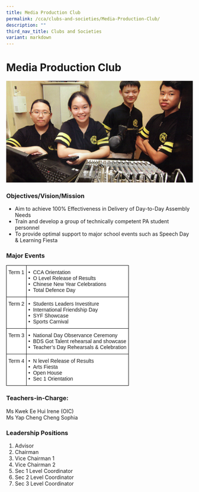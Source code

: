 ```yaml
---
title: Media Production Club
permalink: /cca/clubs-and-societies/Media-Production-Club/
description: ""
third_nav_title: Clubs and Societies
variant: markdown
---
```

Media Production Club
=====================


![Public Announcement Club](/images/Public-Announcement.jpg)

### Objectives/Vision/Mission

*   Aim to achieve 100% Effectiveness in Delivery of Day-to-Day Assembly Needs
*   Train and develop a group of technically competent PA student personnel
*   To provide optimal support to major school events such as Speech Day &amp; Learning Fiesta


### Major Events

<style type="text/css">
.tg  {border-collapse:collapse;border-spacing:0;}
.tg td{border-color:black;border-style:solid;border-width:1px;font-family:Arial, sans-serif;font-size:14px;
  overflow:hidden;padding:10px 5px;word-break:normal;}
.tg th{border-color:black;border-style:solid;border-width:1px;font-family:Arial, sans-serif;font-size:14px;
  font-weight:normal;overflow:hidden;padding:10px 5px;word-break:normal;}
.tg .tg-ktyi{background-color:#FFF;text-align:left;vertical-align:top}
</style>
<table class="tg">
<thead>
  <tr>
    <th class="tg-ktyi">Term 1</th>
    <th class="tg-ktyi">•&nbsp;&nbsp;CCA Orientation<br>•&nbsp;&nbsp;O Level Release of Results<br>•&nbsp;&nbsp;Chinese New Year Celebrations<br>•&nbsp;&nbsp;Total Defence Day<br></th>
  </tr>
</thead>
<tbody>
  <tr>
    <td class="tg-ktyi">Term 2</td>
    <td class="tg-ktyi">•&nbsp;&nbsp;Students Leaders Investiture<br>•&nbsp;&nbsp;International Friendship Day<br>•&nbsp;&nbsp;SYF Showcase<br>•&nbsp;&nbsp;Sports Carnival<br></td>
  </tr>
  <tr>
    <td class="tg-ktyi">Term 3</td>
    <td class="tg-ktyi">•&nbsp;&nbsp;National Day Observance Ceremony<br>•&nbsp;&nbsp;BDS Got Talent rehearsal and showcase<br>•&nbsp;&nbsp;Teacher’s Day Rehearsals &amp; Celebration<br></td>
  </tr>
  <tr>
    <td class="tg-ktyi">Term 4</td>
    <td class="tg-ktyi">•&nbsp;&nbsp;N level Release of Results<br>•&nbsp;&nbsp;Arts Fiesta<br>•&nbsp;&nbsp;Open House<br>•&nbsp;&nbsp;Sec 1 Orientation<br></td>
  </tr>
</tbody>
</table>


### Teachers-in-Charge:

Ms Kwek Ee Hui Irene​ (OIC)&nbsp;  
Ms Yap Cheng Cheng Sophia 


### Leadership Positions

1) Advisor  
2) Chairman  
3) Vice Chairman 1  
4) Vice Chairman 2  
5) Sec 1 Level Coordinator  
6) Sec 2 Level Coordinator  
7) Sec 3 Level Coordinator